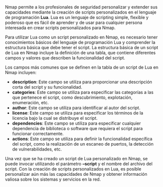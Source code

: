 Nmap permite a los profesionales de seguridad personalizar y extender sus capacidades mediante la creación de scripts personalizados en el lenguaje de programación **Lua**. Lua es un lenguaje de scripting simple, flexible y poderoso que es fácil de aprender y de usar para cualquier persona interesada en crear scripts personalizados para Nmap.

Para utilizar Lua como un script personalizado en Nmap, es necesario tener conocimientos básicos del lenguaje de programación Lua y comprender la estructura básica que debe tener el script. La estructura básica de un script de Lua en Nmap incluye la definición de una tabla, que contiene diferentes campos y valores que describen la funcionalidad del script.

Los campos más comunes que se definen en la tabla de un script de Lua en Nmap incluyen:

-   **description**: Este campo se utiliza para proporcionar una descripción corta del script y su funcionalidad.
-   **categories**: Este campo se utiliza para especificar las categorías a las que pertenece el script, como descubrimiento, explotación, enumeración, etc.
-   **author**: Este campo se utiliza para identificar al autor del script.
-   **license**: Este campo se utiliza para especificar los términos de la licencia bajo la cual se distribuye el script.
-   **dependencies**: Este campo se utiliza para especificar cualquier dependencia de biblioteca o software que requiera el script para funcionar correctamente.
-   **actions**: Este campo se utiliza para definir la funcionalidad específica del script, como la realización de un escaneo de puertos, la detección de vulnerabilidades, etc.

Una vez que se ha creado un script de Lua personalizado en Nmap, se puede invocar utilizando el parámetro **–script** y el nombre del archivo del script. Con la creación de scripts personalizados en Lua, es posible personalizar aún más las capacidades de Nmap y obtener información valiosa sobre los sistemas y servicios en la red.